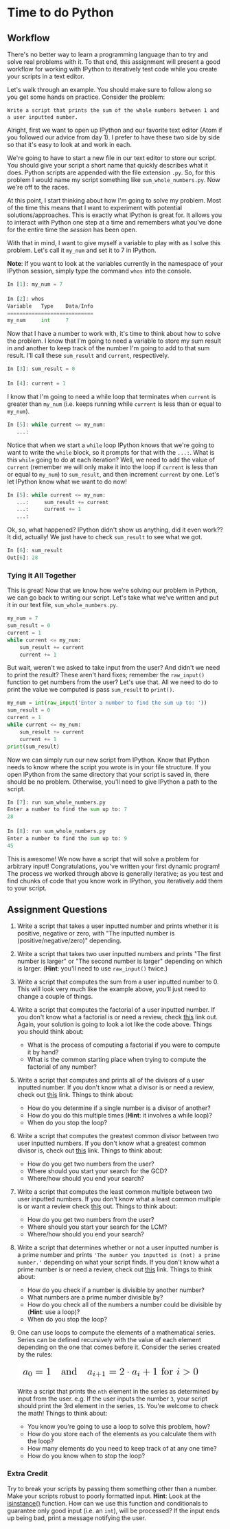 # Time to do Python

## Workflow
There's no better way to learn a programming language than to try and solve real problems with it. To that end, this assignment will present a good workflow for working with IPython to iteratively test code while you create your scripts in a text editor.

Let's walk through an example. You should make sure to follow along so you get some hands on practice. Consider the problem:

    Write a script that prints the sum of the whole numbers between 1 and a user inputted number.

Alright, first we want to open up IPython and our favorite text editor (Atom if you followed our advice from day 1). I prefer to have these two side by side so that it's easy to look at and work in each.

We're going to have to start a new file in our text editor to store our script. You should give your script a short name that quickly describes what it does. Python scripts are appended with the file extension `.py`. So, for this problem I would name my script something like `sum_whole_numbers.py`. Now we're off to the races.

At this point, I start thinking about how I'm going to solve my problem. Most of the time this means that I want to experiment with potential solutions/approaches. This is exactly what IPython is great for. It allows you to interact with Python one step at a time and remembers what you've done for the entire time the *session* has been open.

With that in mind, I want to give myself a variable to play with as I solve this problem. Let's call it `my_num` and set it to 7 in IPython.

**Note**: If you want to look at the variables currently in the namespace of your IPython session, simply type the command `whos` into the console.

```python
In [1]: my_num = 7

In [2]: whos
Variable   Type    Data/Info
============================
my_num     int     7
```

Now that I have a number to work with, it's time to think about how to solve the problem. I know that I'm going to need a variable to store my sum result in and another to keep track of the number I'm going to add to that sum result. I'll call these `sum_result` and `current`, respectively.

```python
In [3]: sum_result = 0

In [4]: current = 1
```

I know that I'm going to need a while loop that terminates when `current` is greater than `my_num` (i.e. keeps running while `current` is less than or equal to `my_num`).

```python
In [5]: while current <= my_num:
   ...:     
```

Notice that when we start a `while` loop IPython knows that we're going to want to write the `while` block, so it prompts for that with the `...:`. What is this `while` going to do at each iteration? Well, we need to add the value of `current` (remember we will only make it into the loop if `current` is less than or equal to `my_num`) to `sum_result`, and then increment `current` by one. Let's let IPython know what we want to do now!

```python
In [5]: while current <= my_num:
   ...:     sum_result += current
   ...:     current += 1
   ...:     
```

Ok, so, what happened? IPython didn't show us anything, did it even work?? It did, actually! We just have to check `sum_result` to see what we got.

```python
In [6]: sum_result
Out[6]: 28
```

### Tying it All Together

This is great! Now that we know how we're solving our problem in Python, we can go back to writing our script. Let's take what we've written and put it in our text file, `sum_whole_numbers.py`.

```python
my_num = 7
sum_result = 0
current = 1
while current <= my_num:
    sum_result += current
    current += 1
```

But wait, weren't we asked to take input from the user? And didn't we need to print the result? These aren't hard fixes; remember the `raw_input()` function to get numbers from the user? Let's use that. All we need to do to print the value we computed is pass `sum_result` to `print()`.

```python
my_num = int(raw_input('Enter a number to find the sum up to: '))
sum_result = 0
current = 1
while current <= my_num:
    sum_result += current
    current += 1
print(sum_result)
```

Now we can simply run our new script from IPython. Know that IPython needs to know where the script you wrote is in your file structure. If you open IPython from the same directory that your script is saved in, there should be no problem. Otherwise, you'll need to give IPython a path to the script.

```python
In [7]: run sum_whole_numbers.py
Enter a number to find the sum up to: 7
28

In [8]: run sum_whole_numbers.py
Enter a number to find the sum up to: 9
45
```

This is awesome! We now have a script that will solve a problem for arbitrary input! Congratulations, you've written your first dynamic program! The process we worked through above is generally iterative; as you test and find chunks of code that you know work in IPython, you iteratively add them to your script.

## Assignment Questions

1. Write a script that takes a user inputted number and prints whether it is positive, negative or zero, with "The inputted number is (positive/negative/zero)" depending.
2. Write a script that takes two user inputted numbers and prints "The first number is larger" or "The second number is larger" depending on which is larger. (**Hint**: you'll need to use `raw_input()` twice.)
3. Write a script that computes the sum from a user inputted number to 0. This will look very much like the example above, you'll just need to change a couple of things.
4. Write a script that computes the factorial of a user inputted number. If you don't know what a factorial is or need a review, check [this](https://en.wikipedia.org/wiki/Factorial) link out. Again, your solution is going to look a lot like the code above. Things you should think about:
    * What is the process of computing a factorial if you were to compute it by hand?
    * What is the common starting place when trying to compute the factorial of any number?
5.  Write a script that computes and prints all of the divisors of a user inputted number. If you don't know what a divisor is or need a review, check out [this](https://en.wikipedia.org/wiki/Divisor) link. Things to think about:
    * How do you determine if a single number is a divisor of another?
    * How do you do this multiple times (**Hint**: it involves a while loop)?
    * When do you stop the loop?
6.  Write a script that computes the greatest common divisor between two user inputted numbers. If you don't know what a greatest common divisor is, check out [this](https://en.wikipedia.org/wiki/Greatest_common_divisor) link. Things to think about:
    * How do you get two numbers from the user?
    * Where should you start your search for the GCD?
    * Where/how should you end your search?
7.  Write a script that computes the least common multiple between two user inputted numbers. If you don't know what a least common multiple is or want a review check [this](https://en.wikipedia.org/wiki/Least_common_multiple) out. Things to think about:
    * How do you get two numbers from the user?
    * Where should you start your search for the LCM?
    * Where/how should you end your search?
8. Write a script that determines whether or not a user inputted number is a prime number and prints `'The number you inputted is (not) a prime number.'` depending on what your script finds. If you don't know what a prime number is or need a review, check out [this](https://en.wikipedia.org/wiki/Prime_number) link. Things to think about:
    * How do you check if a number is divisible by another number?
    * What numbers are a prime number divisible by?
    * How do you check all of the numbers a number could be divisible by (**Hint**: use a loop)?
    * When do you stop the loop?
9.  One can use loops to compute the elements of a mathematical series. Series can be defined recursively with the value of each element depending on the one that comes before it. Consider the series created by the rules:  

    ![series](misc/series_pic.png)  

    Write a script that prints the `nth` element in the series as determined by input from the user. e.g. If the user inputs the number `3`, your script should print the 3rd element in the series, `15`. You're welcome to check the math! Things to think about:
    * You know you're going to use a loop to solve this problem, how?
    * How do you store each of the elements as you calculate them with the loop?
    * How many elements do you need to keep track of at any one time?
    * How do you know when to stop the loop?

### Extra Credit

Try to break your scripts by passing them something other than a number. Make your scripts robust to poorly formatted input. **Hint**: Look at the [isinstance()](https://docs.python.org/2/library/functions.html#isinstance) function. How can we use this function and conditionals to guarantee only good input (i.e. an `int`), will be processed? If the input ends up being bad, print a message notifying the user.
